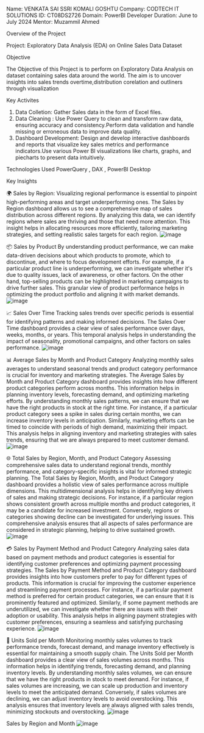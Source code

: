 Name: VENKATA SAI SSRI KOMALI GOSHTU
Company: CODTECH IT SOLUTIONS
ID: CT08DS2726
Domain: PowerBI Developer
Duration: June to July 2024
Mentor: Muzammil Ahmed

Overview of the Project

Project: Exploratory Data Analysis (EDA) on Online Sales Data Dataset

Objective

The Objective of this Project is to perform on Exploratory Data Analysis on dataset containing sales data around the world. The aim is to uncover insights into sales trends overtime,distribution corelation and outliners through visualization

Key Activites

1. Data Colletion: Gather Sales data in the form of Excel files.
2. Data Cleaning : Use Power Query to clean and transform raw data, ensuring accuracy and consistency.Perform data validation and handle missing or erroneous data to improve data quality.
3. Dashboard Development:  Design and develop interactive dashboards and reports that visualize key sales metrics and performance indicators.Use various Power BI visualizations like charts, graphs, and piecharts to present data intuitively.

Technologies Used
PowerQuery , DAX , PowerBI Desktop

Key Insights

🌍 Sales by Region:
Visualizing regional performance is essential to pinpoint high-performing areas and target underperforming ones. The Sales by Region dashboard allows us to see a comprehensive map of sales distribution across different regions. By analyzing this data, we can identify regions where sales are thriving and those that need more attention. This insight helps in allocating resources more efficiently, tailoring marketing strategies, and setting realistic sales targets for each region.
![image](https://github.com/user-attachments/assets/6eaa2861-7a4d-4615-836c-2aaacd281a05)

📦 Sales by Product
By understanding product performance, we can make data-driven decisions about which products to promote, which to discontinue, and where to focus development efforts. For example, if a particular product line is underperforming, we can investigate whether it's due to quality issues, lack of awareness, or other factors. On the other hand, top-selling products can be highlighted in marketing campaigns to drive further sales. This granular view of product performance helps in optimizing the product portfolio and aligning it with market demands.
![image](https://github.com/user-attachments/assets/86c6d377-2d15-4f4f-b86d-b917b7f353b2)

📈 Sales Over Time
Tracking sales trends over specific periods is essential for identifying patterns and making informed decisions. The Sales Over Time dashboard provides a clear view of sales performance over days, weeks, months, or years. This temporal analysis helps in understanding the impact of seasonality, promotional campaigns, and other factors on sales performance.
![image](https://github.com/user-attachments/assets/164256ff-8ff8-4c94-86c0-e78d34c883de)

📊 Average Sales by Month and Product Category
Analyzing monthly sales averages to understand seasonal trends and product category performance is crucial for inventory and marketing strategies. The Average Sales by Month and Product Category dashboard provides insights into how different product categories perform across months. This information helps in planning inventory levels, forecasting demand, and optimizing marketing efforts. By understanding monthly sales patterns, we can ensure that we have the right products in stock at the right time. For instance, if a particular product category sees a spike in sales during certain months, we can increase inventory levels in anticipation. Similarly, marketing efforts can be timed to coincide with periods of high demand, maximizing their impact. This analysis helps in aligning inventory and marketing strategies with sales trends, ensuring that we are always prepared to meet customer demand.
![image](https://github.com/user-attachments/assets/bddc2f3d-e0d9-4b74-870b-b7cf4a3a5a94)

🌐 Total Sales by Region, Month, and Product Category
Assessing comprehensive sales data to understand regional trends, monthly performance, and category-specific insights is vital for informed strategic planning. The Total Sales by Region, Month, and Product Category dashboard provides a holistic view of sales performance across multiple dimensions. This multidimensional analysis helps in identifying key drivers of sales and making strategic decisions.
For instance, if a particular region shows consistent growth across multiple months and product categories, it may be a candidate for increased investment. Conversely, regions or categories showing decline can be investigated for underlying issues. This comprehensive analysis ensures that all aspects of sales performance are considered in strategic planning, helping to drive sustained growth.
![image](https://github.com/user-attachments/assets/aeae7ab8-4bb2-4bfe-bd89-213b554a6d57)

💳 Sales by Payment Method and Product Category
Analyzing sales data based on payment methods and product categories is essential for identifying customer preferences and optimizing payment processing strategies. The Sales by Payment Method and Product Category dashboard provides insights into how customers prefer to pay for different types of products. This information is crucial for improving the customer experience and streamlining payment processes.
For instance, if a particular payment method is preferred for certain product categories, we can ensure that it is prominently featured and optimized. Similarly, if some payment methods are underutilized, we can investigate whether there are issues with their adoption or usability. This analysis helps in aligning payment strategies with customer preferences, ensuring a seamless and satisfying purchasing experience.
![image](https://github.com/user-attachments/assets/599c960e-d247-4902-9b64-27f5cb95c923)

📅 Units Sold per Month
Monitoring monthly sales volumes to track performance trends, forecast demand, and manage inventory effectively is essential for maintaining a smooth supply chain. The Units Sold per Month dashboard provides a clear view of sales volumes across months. This information helps in identifying trends, forecasting demand, and planning inventory levels.
By understanding monthly sales volumes, we can ensure that we have the right products in stock to meet demand. For instance, if sales volumes are increasing, we can scale up production and inventory levels to meet the anticipated demand. Conversely, if sales volumes are declining, we can adjust inventory levels to avoid overstocking. This analysis ensures that inventory levels are always aligned with sales trends, minimizing stockouts and overstocking.
![image](https://github.com/user-attachments/assets/1c24c06e-1d53-4d70-a300-9c91ce9ced04)

Sales by Region and Month
![image](https://github.com/user-attachments/assets/d731ccab-d9a1-4489-85b9-e3660fdb220e)
